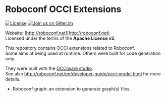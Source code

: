# Roboconf OCCI Extensions

[![License](https://img.shields.io/hexpm/l/plug.svg)](http://www.apache.org/licenses/LICENSE-2.0)
[![Join us on Gitter.im](https://img.shields.io/badge/gitter-join%20chat-brightgreen.svg)](https://gitter.im/roboconf/roboconf)

Website: [http://roboconf.net](http://roboconf.net)  
Licensed under the terms of the **Apache License v2**.

This repository contains OCCI extensions related to Roboconf.  
Some aims at being used at runtime. Others were built for code generation only.

They were built with the [OCCIware studio](http://occiware.github.io).  
See also http://roboconf.net/en/developer-guide/occi-model.html for more details.

* Roboconf graph: an extension to generate graph(s) files.
